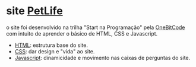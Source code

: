 # site [PetLife](https://claysfx.github.io/site_petlife/) #

o site foi desenvolvido na trilha "Start na Programação" pela [OneBitCode](https://www.onebitcode.com) com intuito de aprender o básico de HTML, CSS e Javascript.

- [HTML](https://github.com/claysfx/site_petlife/blob/main/index.html): estrutura base do site.
- [CSS](https://github.com/claysfx/site_petlife/blob/main/style.css): dar design e "vida" ao site.
- [Javascript](https://github.com/claysfx/site_petlife/blob/main/script.js): dinamicidade e movimento nas caixas de perguntas do site.
